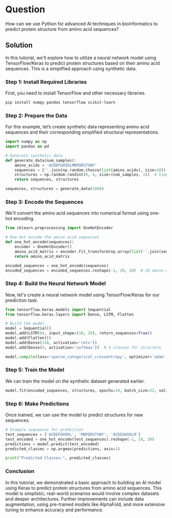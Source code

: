 # Question
How can we use Python for advanced AI techniques in bioinformatics to predict protein structure from amino acid sequences?

## Solution

In this tutorial, we'll explore how to utilize a neural network model using TensorFlow/Keras to predict protein structures based on their amino acid sequences. This is a simplified approach using synthetic data. 

### Step 1: Install Required Libraries

First, you need to install TensorFlow and other necessary libraries.

```bash
pip install numpy pandas tensorflow scikit-learn
```

### Step 2: Prepare the Data

For this example, let’s create synthetic data representing amino acid sequences and their corresponding simplified structural representations.

```python
import numpy as np
import pandas as pd

# Generate synthetic data
def generate_data(num_samples):
    amino_acids = 'ACDEFGHIKLMNPQRSTVWY'
    sequences = [''.join(np.random.choice(list(amino_acids), size=10)) for _ in range(num_samples)]
    structures = np.random.randint(0, 4, size=(num_samples, 1))  # Simple structure classes: 0-3
    return sequences, structures

sequences, structures = generate_data(1000)
```

### Step 3: Encode the Sequences

We'll convert the amino acid sequences into numerical format using one-hot encoding.

```python
from sklearn.preprocessing import OneHotEncoder

# One-hot encode the amino acid sequences
def one_hot_encode(sequences):
    encoder = OneHotEncoder()
    amino_acid_matrix = encoder.fit_transform(np.array(list(''.join(sequences))).reshape(-1, 1)).toarray()
    return amino_acid_matrix

encoded_sequences = one_hot_encode(sequences)
encoded_sequences = encoded_sequences.reshape(-1, 10, 20)  # 10 amino acids per sequence, 20 unique amino acids
```

### Step 4: Build the Neural Network Model

Now, let's create a neural network model using TensorFlow/Keras for our prediction task.

```python
from tensorflow.keras.models import Sequential
from tensorflow.keras.layers import Dense, LSTM, Flatten

# Build the model
model = Sequential()
model.add(LSTM(64, input_shape=(10, 20), return_sequences=True))
model.add(Flatten())
model.add(Dense(128, activation='relu'))
model.add(Dense(4, activation='softmax'))  # 4 classes for structure

model.compile(loss='sparse_categorical_crossentropy', optimizer='adam', metrics=['accuracy'])
```

### Step 5: Train the Model

We can train the model on the synthetic dataset generated earlier.

```python
model.fit(encoded_sequences, structures, epochs=10, batch_size=32, validation_split=0.2)
```

### Step 6: Make Predictions

Once trained, we can use the model to predict structures for new sequences.

```python
# Example sequences for prediction
test_sequences = ['ACDEFGHIKL', 'MNPQRSTVWY', 'ACDEGHIKLM']
test_encoded = one_hot_encode(test_sequences).reshape(-1, 10, 20)
predictions = model.predict(test_encoded)
predicted_classes = np.argmax(predictions, axis=1)

print("Predicted Classes:", predicted_classes)
```

### Conclusion

In this tutorial, we demonstrated a basic approach to building an AI model using Keras to predict protein structures from amino acid sequences. This model is simplistic; real-world scenarios would involve complex datasets and deeper architectures. Further improvements can include data augmentation, using pre-trained models like AlphaFold, and more extensive tuning to enhance accuracy and performance.